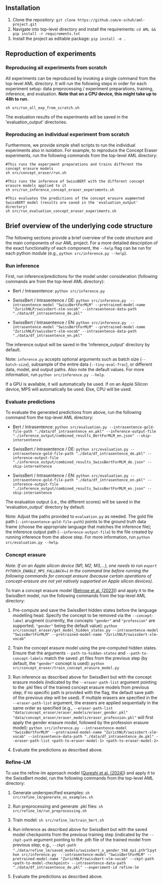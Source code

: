 ## Installation
1. Clone the repository: `git clone https://github.com/e-schuh/aml-project.git`
2. Navigate into top-level directory and install the requirements: `cd AML && pip install -r requirements.txt`
3. Install the project as editable package: `pip install -e .`

## Reproduction of experiments
### Reproducing all experiments from scratch
All experiments can be reproduced by invoking a single command from the top-level AML directory. It will run the following steps in order for each experiment setup: data preprocessing / experiment preparations, training, inference, and evaluation. __Note that on a CPU device, this might take up to 48h to run.__
```
sh src/run_all_exp_from_scratch.sh
```
The evaluation results of the experiments will be saved in the 'evaluation_output' directories.

### Reproducing an individual experiment from scratch
Furthermore, we provide simple shell scripts to run the individual experiments also in isolation. For example, to reproduce the Concept Eraser experiments, run the following commands from the top-level AML directory:
```
#This runs the experiment preparations and trains different the concept erasure models
sh src/concept_eraser/run.sh

#This runs the inference of SwissBERT with the different concept erasure models applied to it
sh src/run_inference_concept_eraser_experiments.sh 

#This evaluates the predictions of the concept erasure augmented SwissBERT model (results are saved in the 'evaluation_output' directory)
sh src/run_evaluation_concept_eraser_experiments.sh
```

## Brief overview of the underlying code structure
The following sections provide a brief overview of the code structure and the main components of our AML project. For a more detailed description of the exact functionality of each component, the `--help` flag can be run for each python module (e.g., `python src/inference.py --help`).

### Run inference
First, run inference/predictions for the model under consideration (following commands are from the top-level AML directory):

- Bert / Intrasentence: `python src/inference.py`

- SwissBert / Intrasentence / DE: `python src/inference.py  --intrasentence-model "SwissBertForMLM" --pretrained-model-name "ZurichNLP/swissbert-xlm-vocab" --intrasentence-data-path "./data/df_intrasentence_de.pkl"`

- SwissBert / Intrasentence / EN: `python src/inference.py  --intrasentence-model "SwissBertForMLM" --pretrained-model-name "ZurichNLP/swissbert-xlm-vocab" --intrasentence-data-path "./data/df_intrasentence_en.pkl"`

The inference output will be saved in the 'inference_output' directory by default.

Note: `inference.py` accepts optional arguments such as batch size (`--batch-size`), subsample of the entire data (`--tiny-eval-frac`), or different data, model, and output paths. Also note the default values. For more information, run `python src/inference.py --help`.

If a GPU is available, it will automatically be used. If on an Apple Silicon device, MPS will automatically be used. Else, CPU will be used.

### Evaluate predictions
To evaluate the generated predictions from above, run the following command from the top-level AML directory:

- Bert / Intrasentence: `python src/evaluation.py --intrasentence-gold-file-path "./data/df_intrasentence_en.pkl" --inference-output-file "./inference_output/combined_results_BertForMLM_en.json" --skip-intersentence`

- SwissBert / Intrasentence / DE: `python src/evaluation.py --intrasentence-gold-file-path "./data/df_intrasentence_de.pkl" --inference-output-file "./inference_output/combined_results_SwissBertForMLM_de.json" --skip-intersentence`

- SwissBert / Intrasentence / EN: `python src/evaluation.py --intrasentence-gold-file-path "./data/df_intrasentence_en.pkl" --inference-output-file "./inference_output/combined_results_SwissBertForMLM_en.json" --skip-intersentence`

The evaluation output (i.e., the different scores) will be saved in the 'evaluation_output' directory by default.

Note: Adjust the paths provided to `evaluation.py` as needed. The gold file path (`--intrasentence-gold-file-path`) points to the ground truth data frame (choose the appropriate language that matches the inference file); the inference output path (`--inference-output-file`) to the file created by running inference from the above step. For more information, run `python src/evaluation.py --help`.

### Concept erasure
_Note: If on an Apple silicon device (M1, M2, M3,...), one needs to run `export PYTORCH_ENABLE_MPS_FALLBACK=1` in the command line before running the following commands for concept erasure (because certain operations of concept-erasure are not yet natively supported on Apple silicon devices)._

To train a concept erasure model ([Belrose et al. (2023)](https://arxiv.org/pdf/2306.03819)) and apply it to the SwissBert model, run the following commands from the top-level AML directory:

1. Pre-compute and save the SwissBert hidden states before the language modelling head. Specify the concept to be removed via the `--concept-label` arugment (currently, the concepts `"gender"` and `"profession"` are supported; `"gender"` being the default value): `python src/concept_eraser/get_model_hidden_states.py --intrasentence-model "SwissBertForMLM" --pretrained-model-name "ZurichNLP/swissbert-xlm-vocab"`

2. Train the concept erasure model using the pre-computed hidden states. Ensure that the arguments `--path-to-hidden-states` and `--path-to-concept-labels` match the saved .pt files from the previous step (by default, the `"gender"` concept is used): `python src/concept_eraser/train_concept_erasure_model.py`

3. Run inference as described above for SwissBert but with the concept erasure models (indicated by the `--eraser-path-list` argument pointing to the .pkl files of the trained concept erasure models from previous step; if no specific path is provided with the flag, the default save path of the previous step will be used). If multiple erasers are specified in the `--eraser-path-list` argument, the erasers are applied sequentially in the same order as specified (e.g., `--eraser-path-list "data/concept_eraser/eraser_models/eraser_gender.pkl" "data/concept_eraser/eraser_models/eraser_profession.pkl"` will first apply the gender erasure model, followed by the profession erasure model): `python src/inference.py --intrasentence-model "SwissBertForMLM" --pretrained-model-name "ZurichNLP/swissbert-xlm-vocab" --intrasentence-data-path "./data/df_intrasentence_de.pkl" --eraser-path-list <path-to-eraser-model-1> <path-to-eraser-model-2>`

4. Evaluate the predictions as described above.


### Refine-LM
To use the refine-lm approach model ([Qureshi et al. (2024)](https://inria.hal.science/hal-04426115/file/NAACL_2023_Refine_LM%20%281%29.pdf)) and apply it to the SwissBert model, run the following commands from the top-level AML directory:

1. Generate underspecified examples: `sh src/refine_lm/generate_us_examples.sh`

2. Run preprocessing and generate .pkl files: `sh src/refine_lm/run_preprocessing.sh`

3. Train model: `sh src/refine_lm/train_bert.sh`

4. Run inference as described above for SwissBert but with the saved model checkpoints from the previous training step (indicated by the `--ckpt-path` argument pointing to the .pth file of the trained model from previous step; e.g., `--ckpt-path "./data/refine_lm/saved_models/swissbert_o_gender_tk8_ep1.pth"`):`python src/inference.py  --intrasentence-model "SwissBertForMLM" --pretrained-model-name "ZurichNLP/swissbert-xlm-vocab" --ckpt-path <path-to-model-checkpoint> --intrasentence-data-path "./data/df_intrasentence_de.pkl" --experiment-id refine-lm`

5. Evaluate the predictions as described above.
